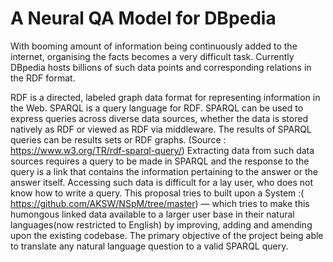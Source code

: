 #  A Neural QA Model for DBpedia 

With booming amount of information being continuously added to the internet, organising the facts becomes a very difficult task. Currently DBpedia hosts billions of such data points and corresponding relations in the RDF format.  
 
RDF is a directed, labeled graph data format for representing information in the Web. SPARQL is a query language for RDF. SPARQL can be used to express queries across diverse data sources, whether the data is stored natively as RDF or viewed as RDF via middleware. The results of SPARQL queries can be results sets or RDF graphs. (Source : https://www.w3.org/TR/rdf-sparql-query/​) 
 Extracting data from such data sources requires a query to be made in SPARQL and the response to the query is a link that contains the information pertaining to the answer or the answer itself. Accessing such data is difficult for a lay user, who does not know how to write a query. This proposal tries to built upon a System :(​https://github.com/AKSW/NSpM/tree/master​) —  which tries to make this humongous linked data available to a larger user base in their natural languages(now restricted to English) by improving, adding and amending upon the existing codebase. The primary objective of the project being able to translate any natural language question to a valid SPARQL query.  
